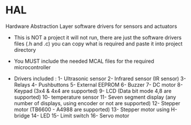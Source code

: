# HAL
Hardware Abstraction Layer software drivers for sensors and actuators

- This is NOT a project it will not run, there are just the software drivers files (.h and .c) you can copy what is required and paste it into project directory
- You MUST include the needed MCAL files for the required microcontroller
  
- Drivers included :
  1- Ultrasonic sensor
  2- Infrared sensor (IR sensor)
  3- Relays
  4- Pushbuttons
  5- External EEPROM
  6- Buzzer
  7- DC motor
  8- Keypad (3x4 & 4x4 are supported)
  9- LCD (Data bit mode 4,8 are supported)
  10- temperature sensor
  11- Seven segment display (any number of displays, using encoder or not are supported)
  12- Stepper motor (TB6600 - A4988 are supported)
  13- Stepper motor using H-bridge
  14- LED
  15- Limit switch
  16- Servo motor
